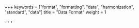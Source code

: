 +++
keywords = ["format", "formatting", "data", "harmonization", "standard", "data"]
title = "Data Format"
weight = 1

+++
